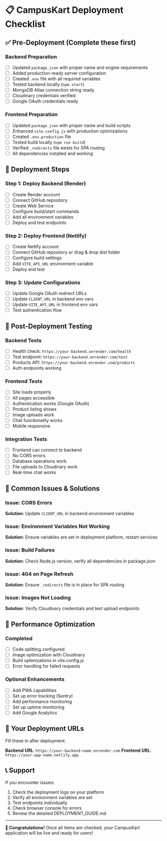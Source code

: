 # 📋 CampusKart Deployment Checklist

## ✅ Pre-Deployment (Complete these first)

### Backend Preparation
- [ ] Updated `package.json` with proper name and engine requirements
- [ ] Added production-ready server configuration
- [ ] Created `.env` file with all required variables
- [ ] Tested backend locally (`npm start`)
- [ ] MongoDB Atlas connection string ready
- [ ] Cloudinary credentials verified
- [ ] Google OAuth credentials ready

### Frontend Preparation
- [ ] Updated `package.json` with proper name and build scripts
- [ ] Enhanced `vite.config.js` with production optimizations
- [ ] Created `.env.production` file
- [ ] Tested build locally (`npm run build`)
- [ ] Verified `_redirects` file exists for SPA routing
- [ ] All dependencies installed and working

## 🚀 Deployment Steps

### Step 1: Deploy Backend (Render)
- [ ] Create Render account
- [ ] Connect GitHub repository
- [ ] Create Web Service
- [ ] Configure build/start commands
- [ ] Add all environment variables
- [ ] Deploy and test endpoints

### Step 2: Deploy Frontend (Netlify)
- [ ] Create Netlify account
- [ ] Connect GitHub repository or drag & drop dist folder
- [ ] Configure build settings
- [ ] Add `VITE_API_URL` environment variable
- [ ] Deploy and test

### Step 3: Update Configurations
- [ ] Update Google OAuth redirect URLs
- [ ] Update `CLIENT_URL` in backend env vars
- [ ] Update `VITE_API_URL` in frontend env vars
- [ ] Test authentication flow

## 🧪 Post-Deployment Testing

### Backend Tests
- [ ] Health check: `https://your-backend.onrender.com/health`
- [ ] Test endpoint: `https://your-backend.onrender.com/test`
- [ ] Products API: `https://your-backend.onrender.com/products`
- [ ] Auth endpoints working

### Frontend Tests
- [ ] Site loads properly
- [ ] All pages accessible
- [ ] Authentication works (Google OAuth)
- [ ] Product listing shows
- [ ] Image uploads work
- [ ] Chat functionality works
- [ ] Mobile responsive

### Integration Tests
- [ ] Frontend can connect to backend
- [ ] No CORS errors
- [ ] Database operations work
- [ ] File uploads to Cloudinary work
- [ ] Real-time chat works

## 🔧 Common Issues & Solutions

### Issue: CORS Errors
**Solution**: Update `CLIENT_URL` in backend environment variables

### Issue: Environment Variables Not Working
**Solution**: Ensure variables are set in deployment platform, restart services

### Issue: Build Failures
**Solution**: Check Node.js version, verify all dependencies in package.json

### Issue: 404 on Page Refresh
**Solution**: Ensure `_redirects` file is in place for SPA routing

### Issue: Images Not Loading
**Solution**: Verify Cloudinary credentials and test upload endpoints

## 📱 Performance Optimization

### Completed
- [ ] Code splitting configured
- [ ] Image optimization with Cloudinary
- [ ] Build optimizations in vite.config.js
- [ ] Error handling for failed requests

### Optional Enhancements
- [ ] Add PWA capabilities
- [ ] Set up error tracking (Sentry)
- [ ] Add performance monitoring
- [ ] Set up uptime monitoring
- [ ] Add Google Analytics

## 🎯 Your Deployment URLs

Fill these in after deployment:

**Backend URL**: `https://your-backend-name.onrender.com`
**Frontend URL**: `https://your-app-name.netlify.app`

## 📞 Support

If you encounter issues:
1. Check the deployment logs on your platform
2. Verify all environment variables are set
3. Test endpoints individually
4. Check browser console for errors
5. Review the detailed DEPLOYMENT_GUIDE.md

---

**🎉 Congratulations!** Once all items are checked, your CampusKart application will be live and ready for users!
